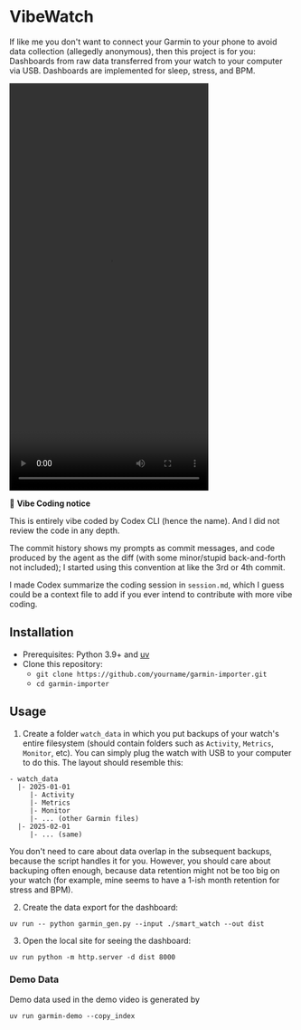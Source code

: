 # VibeWatch

If like me you don't want to connect your Garmin to your phone to avoid data collection (allegedly anonymous), then this project is for you: Dashboards from raw data transferred from your watch to your computer via USB. Dashboards are implemented for sleep, stress, and BPM.

<video src="https://github.com/foobuzz/VibeWatch/raw/refs/heads/main/output.mp4" width="352" height="720"></video>

🤖 **Vibe Coding notice**

This is entirely vibe coded by Codex CLI (hence the name). And I did not review the code in any depth.

The commit history shows my prompts as commit messages, and code produced by the agent as the diff (with some minor/stupid back-and-forth not included); I started using this convention at like the 3rd or 4th commit.

I made Codex summarize the coding session in `session.md`, which I guess could be a context file to add if you ever intend to contribute with more vibe coding.


## Installation

- Prerequisites: Python 3.9+ and [uv](https://github.com/astral-sh/uv)
- Clone this repository:
  - `git clone https://github.com/yourname/garmin-importer.git`
  - `cd garmin-importer`

## Usage

1. Create a folder `watch_data` in which you put backups of your watch's entire filesystem (should contain folders such as `Activity`, `Metrics`, `Monitor`, etc). You can simply plug the watch with USB to your computer to do this. The layout should resemble this:

```
- watch_data
  |- 2025-01-01
     |- Activity
     |- Metrics
     |- Monitor
     |- ... (other Garmin files)
  |- 2025-02-01
     |- ... (same)
```

You don't need to care about data overlap in the subsequent backups, because the script handles it for you. However, you should care about backuping often enough, because data retention might not be too big on your watch (for example, mine seems to have a 1-ish month retention for stress and BPM).

2. Create the data export for the dashboard:

```
uv run -- python garmin_gen.py --input ./smart_watch --out dist
```

3. Open the local site for seeing the dashboard:

```
uv run python -m http.server -d dist 8000
```

### Demo Data

Demo data used in the demo video is generated by

```
uv run garmin-demo --copy_index
```
